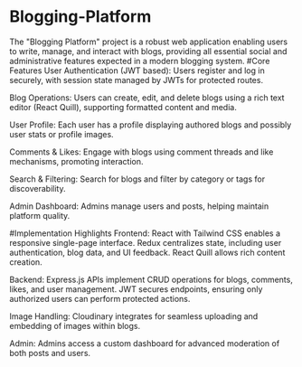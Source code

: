 # Blogging-Platform
The "Blogging Platform" project is a robust web application enabling users to write, manage, and interact with blogs, providing all essential social and administrative features expected in a modern blogging system.
#Core Features
User Authentication (JWT based): Users register and log in securely, with session state managed by JWTs for protected routes.

Blog Operations: Users can create, edit, and delete blogs using a rich text editor (React Quill), supporting formatted content and media.

User Profile: Each user has a profile displaying authored blogs and possibly user stats or profile images.

Comments & Likes: Engage with blogs using comment threads and like mechanisms, promoting interaction.

Search & Filtering: Search for blogs and filter by category or tags for discoverability.

Admin Dashboard: Admins manage users and posts, helping maintain platform quality.              

#Implementation Highlights
Frontend: React with Tailwind CSS enables a responsive single-page interface. Redux centralizes state, including user authentication, blog data, and UI feedback. React Quill allows rich content creation.

Backend: Express.js APIs implement CRUD operations for blogs, comments, likes, and user management. JWT secures endpoints, ensuring only authorized users can perform protected actions.

Image Handling: Cloudinary integrates for seamless uploading and embedding of images within blogs.

Admin: Admins access a custom dashboard for advanced moderation of both posts and users.
